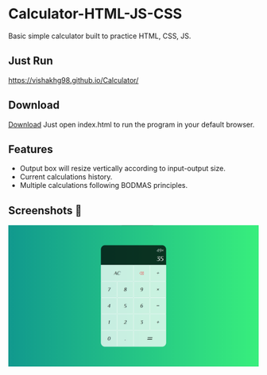 # Calculator-HTML-JS-CSS
 Basic simple calculator built to practice HTML, CSS, JS.

## Just Run
https://vishakhg98.github.io/Calculator/

## Download
[Download](https://github.com/vishakhg98/Inventory-Management-System/archive/master.zip)
Just open index.html to run the program in your default browser.

## Features
* Output box will resize vertically according to input-output size.
* Current calculations history.
* Multiple calculations following BODMAS principles.


## Screenshots 📸
![SS](https://github.com/vishakhg98/Calculator/blob/main/assets/Screenshot/Calculator.png)
